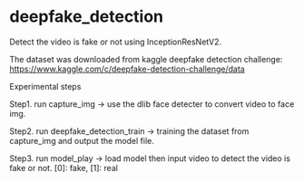 # deepfake_detection


Detect the video is fake or not using InceptionResNetV2.


The dataset was downloaded from kaggle deepfake detection challenge: https://www.kaggle.com/c/deepfake-detection-challenge/data

Experimental steps

Step1.
run capture_img -> use the dlib face detecter to convert video to face img.

Step2.
run deepfake_detection_train -> training the dataset from capture_img and output the model file.

Step3.
run model_play -> load model then input video to detect the video is fake or not. [0]: fake, [1]: real
